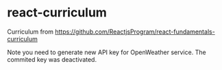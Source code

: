 # react-curriculum
Curriculum from https://github.com/ReactjsProgram/react-fundamentals-curriculum

Note you need to generate new API key for OpenWeather service.
The commited key was deactivated.
